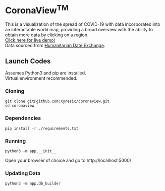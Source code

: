 # CoronaView<sup>TM</sup>
This is a visualization of the spread of COVID-19 with data incorporated into an interactable world map, 
providing a broad overview with the ability to obtain more data by clicking on a region.  
[Click here for live demo!](https://coronaview.onrender.com/)  
Data sourced from [Humanitarian Date Exchange](https://data.humdata.org/dataset/novel-coronavirus-2019-ncov-cases).

## Launch Codes
Assumes Python3 and pip are installed.  
Virtual environment recommended.
### Cloning
```shell script
git clone git@github.com:Xyresic/coronaview.git
cd coronaview
```
### Dependencies
```shell script
pip install -r ./requirements.txt
```
### Running
```shell script
python3 -m app.__init__
```
Open your browser of choice and go to http://localhost:5000/
### Updating Data
```shell script
python3 -m app.db_builder
```
